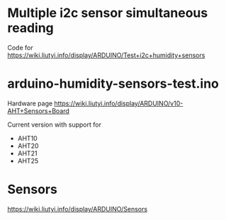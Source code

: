 # Multiple i2c sensor simultaneous reading
Code for https://wiki.liutyi.info/display/ARDUINO/Test+i2c+humidity+sensors

# arduino-humidity-sensors-test.ino
Hardware page https://wiki.liutyi.info/display/ARDUINO/v10-AHT+Sensors+Board

Current version with support for

* AHT10
* AHT20
* AHT21
* AHT25

# Sensors
https://wiki.liutyi.info/display/ARDUINO/Sensors
